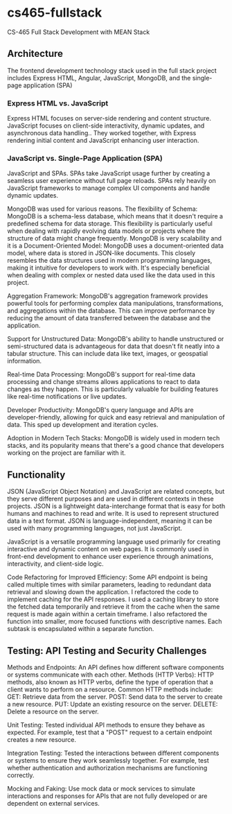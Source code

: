 # cs465-fullstack
CS-465 Full Stack Development with MEAN Stack


## Architecture
The frontend development technology stack used in the full stack project includes Express HTML, Angular, JavaScript, MongoDB, and the single-page application (SPA)

### Express HTML vs. JavaScript

Express HTML focuses on server-side rendering and content structure.
JavaScript focuses on client-side interactivity, dynamic updates, and asynchronous data handling..
They worked together, with Express rendering initial content and JavaScript enhancing user interaction.

### JavaScript vs. Single-Page Application (SPA)
JavaScript and SPAs.
SPAs take JavaScript usage further by creating a seamless user experience without full page reloads.
SPAs rely heavily on JavaScript frameworks to manage complex UI components and handle dynamic updates.

MongoDB was used for various reasons.
The flexibility of Schema:
MongoDB is a schema-less database, which means that it doesn't require a predefined schema for data storage. This flexibility is particularly useful when dealing with rapidly evolving data models or projects where the structure of data might change frequently. MongoDB is very scalability and it is a Document-Oriented Model: MongoDB uses a document-oriented data model, where data is stored in JSON-like documents. This closely resembles the data structures used in modern programming languages, making it intuitive for developers to work with. It's especially beneficial when dealing with complex or nested data used like the data used in this project.

Aggregation Framework: MongoDB's aggregation framework provides powerful tools for performing complex data manipulations, transformations, and aggregations within the database. This can improve performance by reducing the amount of data transferred between the database and the application.

Support for Unstructured Data: MongoDB's ability to handle unstructured or semi-structured data is advantageous for data that doesn't fit neatly into a tabular structure. This can include data like text, images, or geospatial information.

Real-time Data Processing: MongoDB's support for real-time data processing and change streams allows applications to react to data changes as they happen. This is particularly valuable for building features like real-time notifications or live updates.

Developer Productivity: MongoDB's query language and APIs are developer-friendly, allowing for quick and easy retrieval and manipulation of data. This sped up development and iteration cycles.

Adoption in Modern Tech Stacks: MongoDB is widely used in modern tech stacks, and its popularity means that there's a good chance that developers working on the project are familiar with it.


## Functionality
JSON (JavaScript Object Notation) and JavaScript are related concepts, but they serve different purposes and are used in different contexts in these projects. JSON is a lightweight data-interchange format that is easy for both humans and machines to read and write. It is used to represent structured data in a text format. JSON is language-independent, meaning it can be used with many programming languages, not just JavaScript.

JavaScript is a versatile programming language used primarily for creating interactive and dynamic content on web pages. It is commonly used in front-end development to enhance user experience through animations, interactivity, and client-side logic.

Code Refactoring for Improved Efficiency: Some API endpoint is being called multiple times with similar parameters, leading to redundant data retrieval and slowing down the application. I refactored the code to implement caching for the API responses. I used a caching library to store the fetched data temporarily and retrieve it from the cache when the same request is made again within a certain timeframe. I also refactored the function into smaller, more focused functions with descriptive names. Each subtask is encapsulated within a separate function.

## Testing: API Testing and Security Challenges
Methods and Endpoints: An API defines how different software components or systems communicate with each other.
Methods (HTTP Verbs):
HTTP methods, also known as HTTP verbs, define the type of operation that a client wants to perform on a resource. Common HTTP methods include:
GET: Retrieve data from the server.
POST: Send data to the server to create a new resource.
PUT: Update an existing resource on the server.
DELETE: Delete a resource on the server.

Unit Testing: Tested individual API methods to ensure they behave as expected. For example, test that a "POST" request to a certain endpoint creates a new resource.

Integration Testing:
Tested the interactions between different components or systems to ensure they work seamlessly together. For example, test whether authentication and authorization mechanisms are functioning correctly.

Mocking and Faking:
Use mock data or mock services to simulate interactions and responses for APIs that are not fully developed or are dependent on external services.
